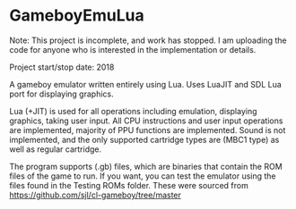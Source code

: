 # GameboyEmuLua

Note: This project is incomplete, and work has stopped. I am uploading the code for anyone who is interested in the implementation or details.

Project start/stop date: 2018

A gameboy emulator written entirely using Lua. Uses LuaJIT and SDL Lua port for displaying graphics.

Lua (+JIT) is used for all operations including emulation, displaying graphics, taking user input.
All CPU instructions and user input operations are implemented, majority of PPU functions are implemented. Sound is not implemented, and the only supported cartridge types are (MBC1 type) as well as regular cartridge.

The program supports (.gb) files, which are binaries that contain the ROM files of the game to run. If you want, you can test the emulator using the files found in the Testing ROMs folder. These were sourced from https://github.com/sjl/cl-gameboy/tree/master

